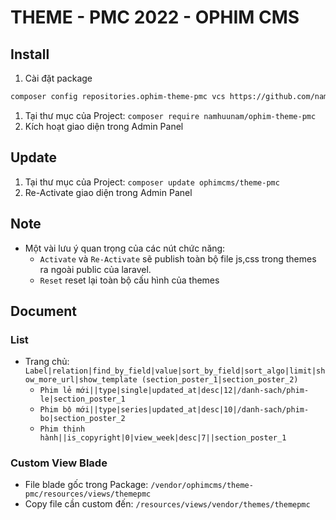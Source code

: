 # THEME - PMC 2022 - OPHIM CMS

## Install
1. Cài đặt package
```bash
composer config repositories.ophim-theme-pmc vcs https://github.com/namhuunam/ophim-theme-pmc.git
```
1. Tại thư mục của Project: `composer require namhuunam/ophim-theme-pmc`
2. Kích hoạt giao diện trong Admin Panel

## Update
1. Tại thư mục của Project: `composer update ophimcms/theme-pmc`
2. Re-Activate giao diện trong Admin Panel

## Note
- Một vài lưu ý quan trọng của các nút chức năng:
    + `Activate` và `Re-Activate` sẽ publish toàn bộ file js,css trong themes ra ngoài public của laravel.
    + `Reset` reset lại toàn bộ cấu hình của themes
    
## Document
### List

- Trang chủ:  `Label|relation|find_by_field|value|sort_by_field|sort_algo|limit|show_more_url|show_template (section_poster_1|section_poster_2)`
    + `Phim lẻ mới||type|single|updated_at|desc|12|/danh-sach/phim-le|section_poster_1`
    + `Phim bộ mới||type|series|updated_at|desc|10|/danh-sach/phim-bo|section_poster_2`
    + `Phim thịnh hành||is_copyright|0|view_week|desc|7||section_poster_1`

### Custom View Blade
- File blade gốc trong Package: `/vendor/ophimcms/theme-pmc/resources/views/themepmc`
- Copy file cần custom đến: `/resources/views/vendor/themes/themepmc`
